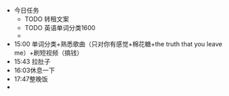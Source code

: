 - 今日任务
	- TODO 转租文案
	- TODO 英语单词分类1600
	-
- 15:00 单词分类+熟悉歌曲（只对你有感觉+棉花糖+the truth that you leave me）+刷短视频（搞钱）
- 15:43 拉肚子
- 16:03休息一下
- 17:47整晚饭
-
